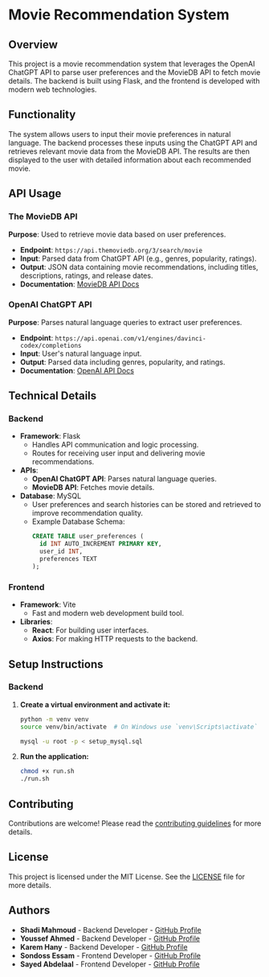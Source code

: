 # Movie Recommendation System

## Overview

This project is a movie recommendation system that leverages the OpenAI ChatGPT API to parse user preferences and the MovieDB API to fetch movie details. The backend is built using Flask, and the frontend is developed with modern web technologies.

## Functionality

The system allows users to input their movie preferences in natural language. The backend processes these inputs using the ChatGPT API and retrieves relevant movie data from the MovieDB API. The results are then displayed to the user with detailed information about each recommended movie.

## API Usage

### The MovieDB API
**Purpose**: Used to retrieve movie data based on user preferences.
- **Endpoint**: `https://api.themoviedb.org/3/search/movie`
- **Input**: Parsed data from ChatGPT API (e.g., genres, popularity, ratings).
- **Output**: JSON data containing movie recommendations, including titles, descriptions, ratings, and release dates.
- **Documentation**: [MovieDB API Docs](https://developers.themoviedb.org/3)

### OpenAI ChatGPT API
**Purpose**: Parses natural language queries to extract user preferences.
- **Endpoint**: `https://api.openai.com/v1/engines/davinci-codex/completions`
- **Input**: User's natural language input.
- **Output**: Parsed data including genres, popularity, and ratings.
- **Documentation**: [OpenAI API Docs](https://beta.openai.com/docs/)

## Technical Details

### Backend
- **Framework**: Flask
  - Handles API communication and logic processing.
  - Routes for receiving user input and delivering movie recommendations.
- **APIs**:
  - **OpenAI ChatGPT API**: Parses natural language queries.
  - **MovieDB API**: Fetches movie details.
- **Database**: MySQL
  - User preferences and search histories can be stored and retrieved to improve recommendation quality.
  - Example Database Schema:
    ```sql
    CREATE TABLE user_preferences (
      id INT AUTO_INCREMENT PRIMARY KEY,
      user_id INT,
      preferences TEXT
    );
    ```

### Frontend
- **Framework**: Vite
  - Fast and modern web development build tool.
- **Libraries**:
  - **React**: For building user interfaces.
  - **Axios**: For making HTTP requests to the backend.

## Setup Instructions

### Backend

1. **Create a virtual environment and activate it:**

    ```sh
    python -m venv venv
    source venv/bin/activate  # On Windows use `venv\Scripts\activate`
    ```
    ```sh
    mysql -u root -p < setup_mysql.sql
    ```

5. **Run the application:**

    ```sh
    chmod +x run.sh
    ./run.sh
    ```

## Contributing

Contributions are welcome! Please read the [contributing guidelines](CONTRIBUTING.md) for more details.

## License

This project is licensed under the MIT License. See the [LICENSE](LICENSE) file for more details.

## Authors

- **Shadi Mahmoud** - Backend Developer - [GitHub Profile](https://github.com/Oxshady)
- **Youssef Ahmed** - Backend Developer - [GitHub Profile](https://github.com/youssef3092004)
- **Karem Hany** - Backend Developer - [GitHub Profile](https://github.com/K-a-r-e-e-m)
- **Sondoss Essam** - Frontend Developer - [GitHub Profile](https://github.com/sondosEssam)
- **Sayed Abdelaal** - Frontend Developer - [GitHub Profile](https://github.com/sayedabdelal)
